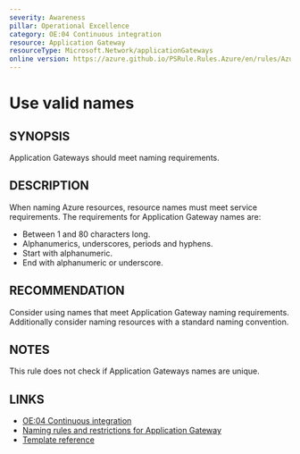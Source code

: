 ```yaml
---
severity: Awareness
pillar: Operational Excellence
category: OE:04 Continuous integration
resource: Application Gateway
resourceType: Microsoft.Network/applicationGateways
online version: https://azure.github.io/PSRule.Rules.Azure/en/rules/Azure.AppGw.Name/
---
```


# Use valid names

## SYNOPSIS

Application Gateways should meet naming requirements.

## DESCRIPTION

When naming Azure resources, resource names must meet service requirements.
The requirements for Application Gateway names are:

- Between 1 and 80 characters long.
- Alphanumerics, underscores, periods and hyphens.
- Start with alphanumeric.
- End with alphanumeric or underscore.

## RECOMMENDATION

Consider using names that meet Application Gateway naming requirements.
Additionally consider naming resources with a standard naming convention.

## NOTES

This rule does not check if Application Gateways names are unique.

## LINKS

- [OE:04 Continuous integration](https://learn.microsoft.com/azure/well-architected/operational-excellence/release-engineering-continuous-integration)
- [Naming rules and restrictions for Application Gateway](https://learn.microsoft.com/azure/azure-resource-manager/management/resource-name-rules#microsoftnetwork)
- [Template reference](https://learn.microsoft.com/azure/templates/microsoft.network/applicationgateways)
